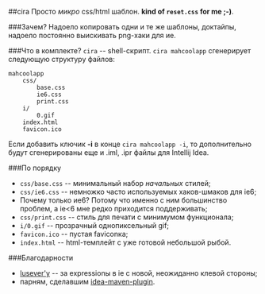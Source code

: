 ##cira
Просто _микро_ css/html шаблон. __kind of `reset.css` for me ;-)__.

###Зачем?
Надоело копировать одни и те же шаблоны, доктайпы, надоело постоянно выискивать png-хаки для ие.

###Что в комплекте?
`cira` -- shell-скрипт. `cira mahcoolapp` сгенерирует следующую структуру файлов:

    mahcoolapp
        css/
            base.css
            ie6.css
            print.css
        i/
            0.gif
        index.html
        favicon.ico

Если добавить ключик __-i__ в конце `cira mahcoolapp -i`, то дополнительно будут сгенерированы
еще и .iml, .ipr файлы для Intellij Idea.

###По порядку

* `css/base.css` -- минимальный набор _начальных_ стилей;
* `css/ie6.css` -- немножко часто используемых хаков-шмаков для ie6;
* Почему только ие6? Потому что именно с ним большинство проблем, а ie<6 мне редко приходится поддерживать;
* `css/print.css` -- стиль для печати с минимумом функционала;
* `i/0.gif` -- прозрачный однопиксельный gif;
* `favicon.ico` -- пустая faviconка;
* `index.html` -- html-темплейт с уже готовой небольшой рыбой.

###Благодарности

* [lusever'у](http://lusever.ru/) -- за expressionы в ie с новой, неожиданно клевой стороны;
* парням, сделавшим [idea-maven-plugin](http://maven.apache.org/plugins/maven-idea-plugin/index.html).